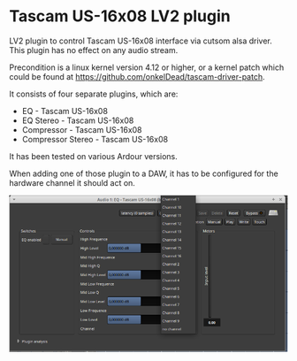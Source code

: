 # Tascam US-16x08 LV2 plugin

LV2 plugin to control Tascam US-16x08 interface via cutsom alsa driver.
This plugin has no effect on any audio stream.

Precondition is a linux kernel version 4.12 or higher, or a kernel patch 
which could be found at https://github.com/onkelDead/tascam-driver-patch.

It consists of four separate plugins, which are:

* EQ - Tascam US-16x08
* EQ Stereo - Tascam US-16x08
* Compressor - Tascam US-16x08
* Compressor Stereo - Tascam US-16x08

It has been tested on various Ardour versions.

When adding one of those plugin to a DAW, it has to be configured for the hardware channel it should act on.

![screenshot.png](/screenshot.png?raw=true)



